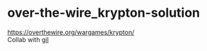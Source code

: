 # over-the-wire_krypton-solution
https://overthewire.org/wargames/krypton/  
Collab with [gil](https://github.com/dergil)  
